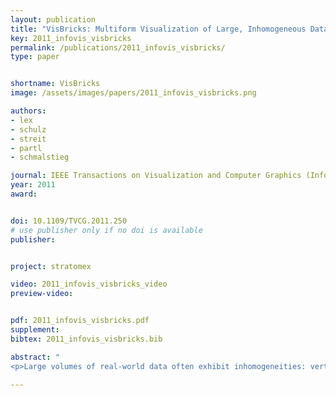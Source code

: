 ```yaml
---
layout: publication
title: "VisBricks: Multiform Visualization of Large, Inhomogeneous Data "
key: 2011_infovis_visbricks
permalink: /publications/2011_infovis_visbricks/
type: paper


shortname: VisBricks
image: /assets/images/papers/2011_infovis_visbricks.png

authors:
- lex
- schulz
- streit
- partl
- schmalstieg

journal: IEEE Transactions on Visualization and Computer Graphics (InfoVis '11), 17(12), pp. 2291-2300
year: 2011
award: 


doi: 10.1109/TVCG.2011.250
# use publisher only if no doi is available
publisher: 


project: stratomex

video: 2011_infovis_visbricks_video
preview-video:


pdf: 2011_infovis_visbricks.pdf
supplement:
bibtex: 2011_infovis_visbricks.bib

abstract: "
<p>Large volumes of real-world data often exhibit inhomogeneities: vertically in the form of correlated or independent dimensions and horizontally in the form of clustered or scattered data items. In essence, these inhomogeneities form the patterns in the data that researchers are trying to find and understand. Sophisticated statistical methods are available to reveal these patterns, however, the visualization of their outcomes is mostly still performed in a one-view-fits-all manner. In contrast, our novel visualization approach, VisBricks, acknowledges the inhomogeneity of the data and the need for different visualizations that suit the individual characteristics of the different data subsets. The overall visualization of the entire data set is patched together from smaller visualizations, there is one VisBrick for each cluster in each group of interdependent dimensions. Whereas the total impression of all VisBricks together gives a comprehensive high-level overview of the different groups of data, each VisBrick independently shows the details of the group of data it represents. State-of-the-art brushing and visual linking between all VisBricks furthermore allows the comparison of the groupings and the distribution of data items among them. In this paper, we introduce the VisBricks visualization concept, discuss its design rationale and implementation, and demonstrate its usefulness by applying it to a use case from the field of biomedicine.</p>"

---
```

